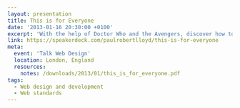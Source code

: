 ```yaml
---
layout: presentation
title: This is for Everyone
date: '2013-01-16 20:30:00 +0100'
excerpt: 'With the help of Doctor Who and the Avengers, discover how to embrace the unpredictable nature of the web.'
link: https://speakerdeck.com/paulrobertlloyd/this-is-for-everyone
meta:
  event: 'Talk Web Design'
  location: London, England
  resources:
    notes: /downloads/2013/01/this_is_for_everyone.pdf
tags:
  - Web design and development
  - Web standards
---
```

